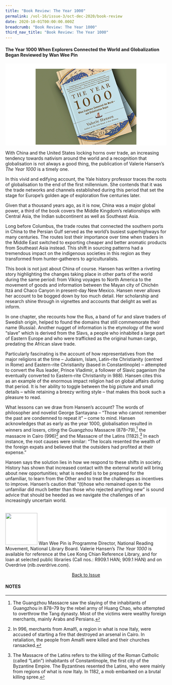 ```yaml
---
title: "Book Review: The Year 1000"
permalink: /vol-16/issue-3/oct-dec-2020/book-review
date: 2020-10-01T00:00:00.000Z
breadcrumb: "Book Review: The Year 1000"
third_nav_title: "Book Review: The Year 1000"
---
```


<style>
table { 
	background-color: #d6dae9;
	}
.infobox { 
  padding: 20px;
  margin: 20px;
  background: #d6dae9
}
</style>

#### The Year 1000 When Explorers Connected the World and Globalization Began Reviewed by **Wan Wee Pin**

<div style="background-color: white;">
<br/>
<img src="/images/Vol-16-issue-3/book-review/year1000-opening.jpg">
</div>

With China and the United States locking horns over trade, an increasing tendency towards nativism around the world and a recognition that globalisation is not always a good thing, the publication of Valerie Hansen’s *The Year 1000* is a timely one. 

In this vivid and edifying account, the Yale history professor traces the roots of globalisation to the end of the first millennium. She contends that it was the trade networks and channels established during this period that set the stage for Europe’s golden age of exploration five centuries later.

Given that a thousand years ago, as it is now, China was a major global power, a third of the book covers the Middle Kingdom’s relationships with Central Asia, the Indian subcontinent as well as Southeast Asia.

Long before Columbus, the trade routes that connected the southern ports in China to the Persian Gulf served as the world’s busiest superhighways for many centuries. The routes lost their importance over time when traders in the Middle East switched to exporting cheaper and better aromatic products from Southeast Asia instead. This shift in sourcing patterns had a tremendous impact on the indigenous societies in this region as they transformed from hunter-gatherers to agriculturalists. 

This book is not just about China of course. Hansen has written a riveting story highlighting the changes taking place in other parts of the world during the same period: from Viking voyages to North America to the movement of goods and information between the Mayan city of Chichén Itzá and Chaco Canyon in present-day New Mexico. Hansen never allows her account to be bogged down by too much detail. Her scholarship and research shine through in vignettes and accounts that delight as well as inform. 

In one chapter, she recounts how the Rus, a band of fur and slave traders of Swedish origin, helped to found the domains that still commemorate their name (Russia). Another nugget of information is the etymology of the word “slave” which is derived from the Slavs, a people who inhabited a large part of Eastern Europe and who were trafficked as the original human cargo, predating the African slave trade. 

Particularly fascinating is the account of how representatives from the major religions at the time – Judaism, Islam, Latin-rite Christianity (centred in Rome) and Eastern-rite Christianity (based in Constantinople) – attempted to convert the Rus leader, Prince Vladimir, a follower of Slavic paganism (he eventually converted to Eastern-rite Christianity in 988). Hansen cites this as an example of the enormous impact religion had on global affairs during that period. It is her ability to toggle between the big picture and small details – while retaining a breezy writing style – that makes this book such a pleasure to read. 

What lessons can we draw from Hansen’s account? The words of philosopher and novelist George Santayana – “Those who cannot remember the past are condemned to repeat it” – come to mind. Hansen acknowledges that as early as the year 1000, globalisation resulted in winners and losers, citing the Guangzhou Massacre (878–79),[^1] the massacre in Cairo (996)[^2] and the Massacre of the Latins (1182).[^3] In each instance, the root causes were similar: “The locals resented the wealth of the foreign expats and believed that the outsiders had profited at their expense.”

Hansen says the solution lies in how we respond to these shifts in society. History has shown that increased contact with the external world will bring about new opportunities; what is needed is to be prepared for the unfamiliar, to learn from the Other and to treat the challenges as incentives to improve. Hansen’s caution that “(t)hose who remained open to the unfamiliar did much better than those who rejected anything new” is sound advice that should be heeded as we navigate the challenges of an increasingly uncertain world.


<div style="background-color: white;">
<br/>
<img src="/images/Vol-16-issue-3/authors/WanWeePin.png.png" style="width: 100px; height: 100px;" />
Wan Wee Pin is Programme Director, National Reading Movement, National Library Board. Valerie Hansen’s <i>The Year 1000</i> is available for reference at the Lee Kong Chian Reference Library, and for loan at selected public libraries (Call nos.: R909.1 HAN; 909.1 HAN) and on Overdrive (nlb.overdrive.com).
</div>

<a href="https://nlb-ba-staging.netlify.app/vol-16/issue-3/oct-dec-2020/"><center>Back to Issue</center></a>

#### **NOTES**
[^1]: The Guangzhou Massacre saw the slaying of the inhabitants of Guangzhou in 878–79 by the rebel army of Huang Chao, who attempted to overthrow the Tang dynasty. Most of the victims were wealthy foreign merchants, mainly Arabs and Persians. 
[^2]: In 996, merchants from Amalfi, a region in what is now Italy, were accused of starting a fire that destroyed an arsenal in Cairo. In retaliation, the people from Amalfi were killed and their churches ransacked.
[^3]: The Massacre of the Latins refers to the killing of the Roman Catholic (called “Latin”) inhabitants of Constantinople, the first city of the Byzantine Empire. The Byzantines resented the Latins, who were mainly from regions of what is now Italy. In 1182, a mob embarked on a brutal killing spree.